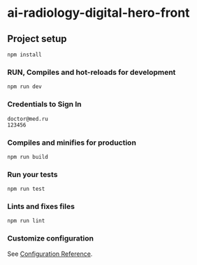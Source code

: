 # ai-radiology-digital-hero-front

## Project setup
```
npm install
```

### RUN,  Compiles and hot-reloads for development
```
npm run dev
```


### Credentials to Sign In
```
doctor@med.ru
123456
```

### Compiles and minifies for production
```
npm run build
```

### Run your tests
```
npm run test
```

### Lints and fixes files
```
npm run lint
```

### Customize configuration
See [Configuration Reference](https://cli.vuejs.org/config/).
